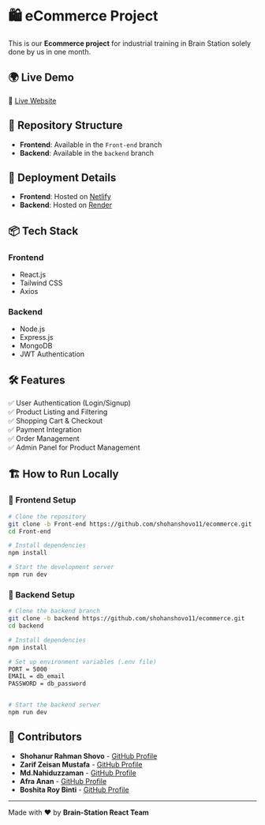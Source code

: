# 🛍️ eCommerce Project

This is our **Ecommerce project** for industrial training in Brain Station solely done by us in one month.

## 🌍 Live Demo

🔗 [Live Website](https://bs23-ecommerce.netlify.app/)

## 📂 Repository Structure

- **Frontend**: Available in the `Front-end` branch
- **Backend**: Available in the `backend` branch

## 🚀 Deployment Details

- **Frontend**: Hosted on [Netlify](https://www.netlify.com/)
- **Backend**: Hosted on [Render](https://render.com/)

## 📦 Tech Stack

### **Frontend**

- React.js
- Tailwind CSS
- Axios

### **Backend**

- Node.js
- Express.js
- MongoDB
- JWT Authentication

## 🛠️ Features

✅ User Authentication (Login/Signup)  
✅ Product Listing and Filtering  
✅ Shopping Cart & Checkout  
✅ Payment Integration  
✅ Order Management  
✅ Admin Panel for Product Management

## 🏗️ How to Run Locally

### 🔧 Frontend Setup

```sh
# Clone the repository
git clone -b Front-end https://github.com/shohanshovo11/ecommerce.git
cd Front-end

# Install dependencies
npm install

# Start the development server
npm run dev
```

### 🔧 Backend Setup

```sh
# Clone the backend branch
git clone -b backend https://github.com/shohanshovo11/ecommerce.git
cd backend

# Install dependencies
npm install

# Set up environment variables (.env file)
PORT = 5000
EMAIL = db_email
PASSWORD = db_password


# Start the backend server
npm run dev
```

## 👥 Contributors

- **Shohanur Rahman Shovo** - [GitHub Profile](https://github.com/shohanshovo11)
- **Zarif Zeisan Mustafa** - [GitHub Profile](https://github.com/ZarifMustafa)
- **Md.Nahiduzzaman** - [GitHub Profile](https://github.com/Nahiduzzamannn)
- **Afra Anan** - [GitHub Profile](https://github.com/Afra-Anan06)
- **Boshita Roy Binti** - [GitHub Profile](https://github.com/binti16)

---

Made with ❤️ by **Brain-Station React Team**
